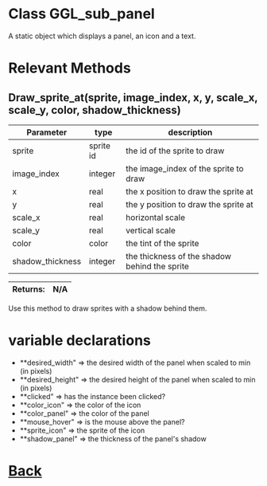 # Class GGL_sub_panel

A static object which displays a panel, an icon and a text.

# Relevant Methods

## Draw_sprite_at(sprite, image_index, x, y, scale_x, scale_y, color, shadow_thickness)

| Parameter   |  type   |              description                   |
|--           |       --|--                                          |
|   sprite      | sprite id  |        the id of the sprite to draw     |
|   image_index      | integer  |      the image_index of the sprite to draw          |
|   x         | real    |      the x position to draw the sprite at    |
|   y         | real    |       the y position to draw the sprite at   |
|   scale_x    | real   |     horizontal scale       |
|   scale_y    | real   |    vertical scale   |
|   color      | color   |          the tint of the sprite   |
|   shadow_thickness    | integer   |   the thickness of the shadow behind the sprite  |

| Returns:  | N/A |
|--         |                             --|

Use this method to draw sprites with a shadow behind them.

# variable declarations

- **desired_width"  => the desired width of the panel when scaled to min	(in pixels)
- **desired_height" => the desired height of the panel when scaled to min	(in pixels)
- **clicked"        => has the instance been clicked?
- **color_icon"     => the color of the icon
- **color_panel"    => the color of the panel
- **mouse_hover"    => is the mouse above the panel?
- **sprite_icon"    => the sprite of the icon
- **shadow_panel"   => the thickness of the panel's shadow

# [Back](https://github.com/Ced30/GML-GUI-Library-GGL-Documentation/blob/main/API/Struct%20Classes.md)
